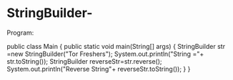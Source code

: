 # StringBuilder-

Program:

public class Main
{
	public static void main(String[] args) {
	StringBuilder str =new StringBuilder("Tor Freshers");
	System.out.println("String ="+ str.toString());
	StringBuilder reverseStr=str.reverse();
	System.out.println("Reverse String"+ reverseStr.toString());
	}
}

